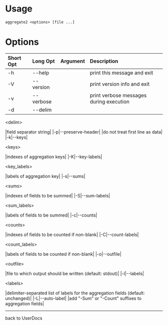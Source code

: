# Usage #

`aggregate2 <options> [file ...]`



# Options #
|**Short Opt**|**Long Opt**|**Argument**|**Description**|
|:------------|:-----------|:-----------|:--------------|
|-h|--help|  |print this message and exit|
|-V|--version|  |print version info and exit|
|-v|--verbose|  |print verbose messages during execution|
|-d|--delim|

&lt;delim&gt;

 |field separator string|
|-p|--preserve-header|  |do not treat first line as data|
|-k|--keys|

&lt;keys&gt;

 |indexes of aggregation keys|
|-K|--key-labels|

<key\_labels>

 |labels of aggregation key|
|-s|--sums|

&lt;sums&gt;

 |indexes of fields to be summed|
|-S|--sum-labels|

<sum\_labels>

 |labels of fields to be summed|
|-c|--counts|

&lt;counts&gt;

 |indexes of fields to be counted if non-blank|
|-C|--count-labels|

<count\_labels>

 |labels of fields to be counted if non-blank|
|-o|--outfile|

&lt;outfile&gt;

 |file to which output should be written (default: stdout)|
|-l|--labels|

&lt;labels&gt;

 |delimiter-separated list of labels for the aggregation fields (default: unchanged)|
|-L|--auto-label|  |add \"-Sum\" or \"-Count\" suffixes to aggregation fields|


---

back to UserDocs